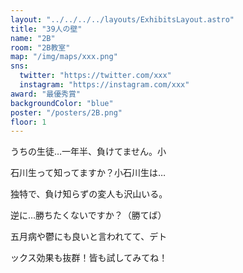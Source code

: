 ```yaml
---
layout: "../../../../layouts/ExhibitsLayout.astro"
title: "39人の壁"
name: "2B"
room: "2B教室"
map: "/img/maps/xxx.png"
sns:
  twitter: "https://twitter.com/xxx"
  instagram: "https://instagram.com/xxx"
award: "最優秀賞"
backgroundColor: "blue"
poster: "/posters/2B.png"
floor: 1
---
```

うちの生徒…一年半、負けてません。小

石川生って知ってますか？小石川生は…

独特で、負け知らずの変人も沢山いる。

逆に…勝ちたくないですか？（勝てば）

五月病や鬱にも良いと言われてて、デト

ックス効果も抜群！皆も試してみてね！
